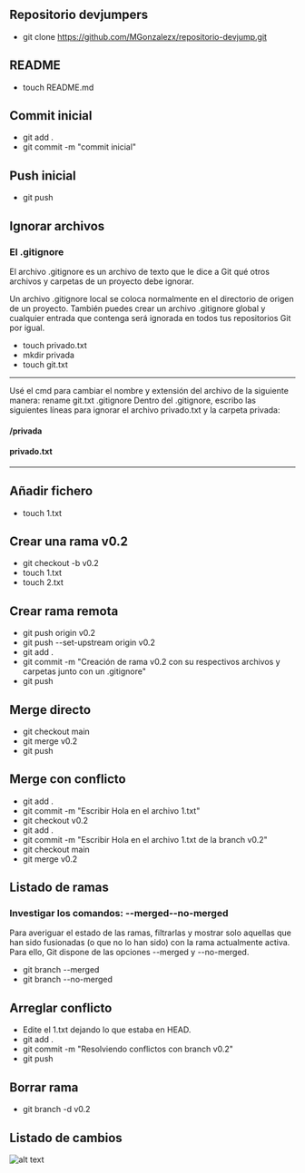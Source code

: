 ## Repositorio devjumpers
* git clone https://github.com/MGonzalezx/repositorio-devjump.git

## README

* touch README.md

## Commit inicial
* git add .
* git commit -m "commit inicial"

## Push inicial
* git push

## Ignorar archivos

### El .gitignore

El archivo .gitignore es un archivo de texto que le dice a Git qué otros archivos y carpetas de un proyecto debe ignorar.

Un archivo .gitignore local se coloca normalmente en el directorio de origen de un proyecto. También puedes crear un archivo .gitignore global y cualquier entrada que contenga será ignorada en todos tus repositorios Git por igual.



* touch privado.txt
* mkdir privada
* touch git.txt

------
Usé el cmd para cambiar el nombre y extensión del archivo de la siguiente manera: rename git.txt .gitignore
Dentro del .gitignore, escribo las siguientes líneas para ignorar el archivo privado.txt y la carpeta privada:
#### /privada
#### privado.txt
------

## Añadir fichero
* touch 1.txt

## Crear una rama v0.2
* git checkout -b v0.2
* touch 1.txt
* touch 2.txt

## Crear rama remota
* git push origin v0.2
* git push --set-upstream origin v0.2
* git add .
* git commit -m "Creación de rama v0.2 con su respectivos archivos y carpetas junto con un .gitignore"
* git push

## Merge directo
* git checkout main
* git merge v0.2
* git push

## Merge con conflicto
* git add .
* git commit -m "Escribir Hola en el archivo 1.txt"
* git checkout v0.2
* git add .
* git commit -m "Escribir Hola en el archivo 1.txt de la branch v0.2"
* git checkout main
* git merge v0.2

## Listado de ramas

### Investigar los comandos: --merged--no-merged

Para averiguar el estado de las ramas, filtrarlas y mostrar solo aquellas que han sido fusionadas (o que no lo han sido) con la rama actualmente activa. Para ello, Git dispone de las opciones --merged y --no-merged.

* git branch --merged
* git branch --no-merged

## Arreglar conflicto
* Edite el 1.txt dejando lo que estaba en HEAD.
* git add .
* git commit -m "Resolviendo conflictos con branch v0.2"
* git push

## Borrar rama
* git branch -d v0.2

## Listado de cambios
 
 ![alt text](../repositorio-devjump/Screenshot_3.png)

